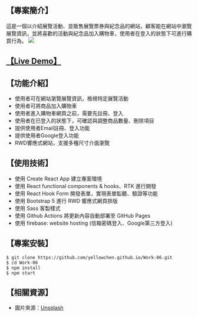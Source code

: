 ## 【專案簡介】  
這是一個以介紹展覽活動、並販售展覽票券與紀念品的網站，顧客能在網站中瀏覽展覽資訊，並將喜歡的活動與紀念品加入購物車，使用者在登入的狀態下可進行購買行為。
<img src="https://res.cloudinary.com/da85u8p5e/image/upload/v1735203382/Home_ver2_jrvx1m.jpg">  

## [【Live Demo】](https://yellowchen.github.io/Work-06/)  

## 【功能介紹】
- 使用者可在網站瀏覽展覽資訊，檢視特定展覽活動
- 使用者可將商品加入購物車
- 使用者進入購物車網頁之前，需要先註冊、登入
- 使用者在已登入的狀態下，可確認與調整商品數量、刪除項目
- 提供使用者Email註冊、登入功能
- 提供使用者Google登入功能
- RWD響應式網站，支援多種尺寸介面瀏覽
  

## 【使用技術】
- 使用 Create React App 建立專案環境
- 使用 React functional components & hooks、RTK 進行開發
- 使用 React Hook Form 開發表單，實現表單監聽、驗證等功能
- 使用 Bootstrap 5 進行 RWD 響應式網頁排版
- 使用 Sass 客製樣式
- 使用 Github Actions 將更新內容自動部署至 GitHub Pages
- 使用 firebase: website hosting (信箱密碼登入、Google第三方登入)
  

## 【專案安裝】  
```
$ git clone https://github.com/yellowchen.github.io/Work-06.git  
$ cd Work-06  
$ npm install  
$ npm start
```

## 【相關資源】
- 圖片來源：[Unsplash](https://unsplash.com/)
